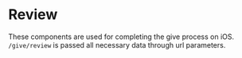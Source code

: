 # Review

These components are used for completing the give process on iOS. `/give/review` is passed all necessary data through url parameters.
